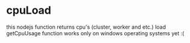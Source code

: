 # cpuLoad
this nodejs function returns cpu's (cluster, worker and etc.) load
getCpuUsage function works only on windows operating systems yet :(
